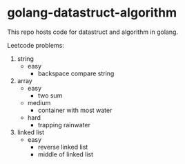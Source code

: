 # golang-datastruct-algorithm

This repo hosts code for datastruct and algorithm in golang. 

Leetcode problems:

1. string
   - easy
     - backspace compare string
2. array
   - easy
     - two sum
   - medium
     - container with most water 
   - hard
     - trapping rainwater
3. linked list
   - easy
     - reverse linked list
     - middle of linked list
       
       
       
        
